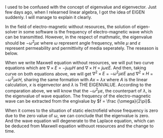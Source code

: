 I used to be confused with the concept of eigenvalue and eigenvector.
Just few days ago, when I relearned linear algebra, I got the idea of EIGEN suddenly. I will manage to explain it clearly.

In the field of electro-magnetic without resources, the solution of eigen-solver in some software is the frequency of electro-magnetic wave which can be transmitted.
However, in the respect of mathmatic, the eigenvalue should be $-\omega^2\mu\varepsilon$ where $\omega$ represent angle frequency, while $\mu$ and $\varepsilon$ represent permeability and permittivity of media seperately. The reseason is below.

When we write Maxwell equation without resources, we will put two curve equations which are $\nabla\times E$ = $-j\omega\mu H$ and $\nabla\times H$ = $j\omega\varepsilon E$.
And then, taking curve on both equations above, we will get $\nabla^2\times E$ = $-\omega^2\mu\varepsilon E$ and $\nabla^2\times H$ = $-\omega^2\mu\varepsilon H$, sharing the same formation with $Ax$ = $\lambda x$ where $A$ is the linear calculation, $x$ is eigenvector and $\lambda$ is THE EIGENVALUE.
According to the comparation above, we will know that the $-\omega^2\mu\varepsilon$, the counterpart of $\lambda$, is the eigenvalue of wave equation. The frequency of the electro-magnetic wave can be extracted from the engivalue by $f = \frac {\omega}{2\pi}$.

When it comes to the situation of static electrofield whose frequency is zero due to the zero value of $\omega$, we can conclude that the eigenvalue is zero. And the wave equation will degenerate to the Laplace equation, which can be deduced from Maxwell equation withouot resources and the change to time.
